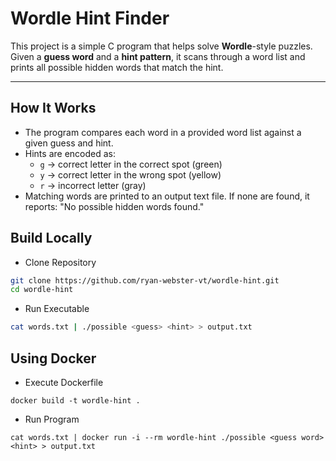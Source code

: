 # Wordle Hint Finder

This project is a simple C program that helps solve **Wordle**-style puzzles.  
Given a **guess word** and a **hint pattern**, it scans through a word list and prints all possible hidden words that match the hint.

---

## How It Works

- The program compares each word in a provided word list against a given guess and hint.  
- Hints are encoded as:
  - `g` → correct letter in the correct spot (green)  
  - `y` → correct letter in the wrong spot (yellow)  
  - `r` → incorrect letter (gray)  
- Matching words are printed to an output text file. If none are found, it reports: "No possible hidden words found."

## Build Locally

- Clone Repository
```bash
git clone https://github.com/ryan-webster-vt/wordle-hint.git
cd wordle-hint
```

- Run Executable
```bash
cat words.txt | ./possible <guess> <hint> > output.txt
```
## Using Docker

- Execute Dockerfile
```
docker build -t wordle-hint .
```

- Run Program
```
cat words.txt | docker run -i --rm wordle-hint ./possible <guess word> <hint> > output.txt
```

